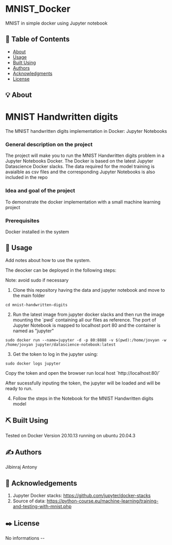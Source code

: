 # MNIST_Docker
MNIST in simple docker using Jupyter notebook


## 📝 Table of Contents
- [About](#about)
- [Usage](#usage)
- [Built Using](#built_using)
- [Authors](#authors)
- [Acknowledgments](#acknowledgement)
- [License](#licence)




## :bulb: About <a name = "about"></a>

# MNIST Handwritten digits

The MNIST handwritten digits implementation in Docker: Jupyter Notebooks


### General description on the project
The project will make you to run the MNIST Handwritten digits problem in a Jupyter Notebooks Docker. The Docker is based on the latest Jupyter Datascience Docker slacks. The data required for the model training is avaialble as csv files and the corresponding Jupyter Notebooks is also included in the repo 



### Idea and goal of the project
To demonstrate the docker implementation with a small machine learning project


### Prerequisites
Docker installed in the system


## 🎈 Usage <a name="usage"></a>
Add notes about how to use the system.

The deocker can be deployed in the following steps:

Note: avoid sudo if necessary

1. Clone this repository having the data and jupyter notebook and move to the main folder
```
cd mnist-handwritten-digits
```
2. Run the latest image from jupyter docker slacks and then run the image mounting the ´pwd´ containing all our files as reference. The port of Jupyter Notebook is mapped to localhost port 80 and the container is named as "jupyter"

```
sudo docker run --name=jupyter -d -p 80:8888 -v $(pwd):/home/jovyan -w /home/jovyan jupyter/datascience-notebook:latest
```

3. Get the token to log in the jupyter using:

```
sudo docker logs jupyter
```
Copy the token and open the browser run local host ´http://localhost:80/´

After sucessfully inputing the token, the jupyter will be loaded and will be ready to run. 

4. Follow the steps in the Notebook for the MNIST Handwritten digits model


## ⛏️ Built Using <a name = "built_using"></a>
Tested on Docker Version 20.10.13 running on ubuntu 20.04.3



## ✍️ Authors <a name = "authors"></a>
Jibinraj Antony



## 🎉 Acknowledgements <a name = "acknowledgement"></a>
1. Jupyter Docker stacks: https://github.com/jupyter/docker-stacks
2. Source of data: https://python-course.eu/machine-learning/training-and-testing-with-mnist.php 



## ✒️ License <a name= "licence"></a>
No informations --
